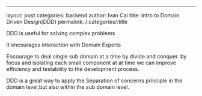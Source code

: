---
layout: post
categories: backend
author: Ivan Cai
title: Intro to Domain Driven Design(DDD)
permalink: /:categories/:title

DDD is useful for solving complex problems 

It encourages interaction with Domain Experts 

Encourage to deal single sub domain at a time by divide and conquer. by focus and isolating each small component at at time we can improve efficiency and testability to the development process. 

DDD is a great way to apply the Separation of concerns principle in the domain level,but also within the sub domain level.  
